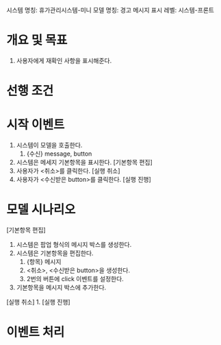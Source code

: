시스템 명칭: 휴가관리시스템-미니
모델 명칭:  경고 메시지 표시
레벨: 시스템-프론트

# 개요 및 목표
1. 사용자에게 재확인 사항을 표시해준다.

# 선행 조건


# 시작 이벤트
1. 시스템이 모델을 호출한다.
	1. {수신} message, button
2. 시스템은 메세지 기본항목을 표시한다. [기본항목 편집]
3. 사용자가 <취소>를 클릭한다. [실행 취소]
4. 사용자가 <수신받은 button>를 클릭한다. [실행 진행]

# 모델 시나리오
[기본항목 편집]
1. 시스템은 팝업 형식의 메시지 박스를 생성한다.
2. 시스템은 기본항목을 편집한다.
	1. {항목} 메시지
	2. <취소>, <수신받은 button>을 생성한다.
	3. 2번의 버튼에 click 이벤트를 설정한다.
3. 기본항목을 메시지 박스에 추가한다.

[실행 취소]
1. 
[실행 진행]

# 이벤트 처리